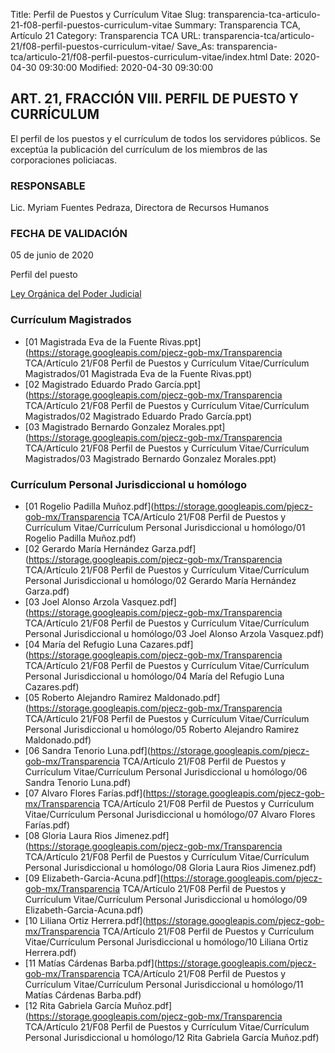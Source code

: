 Title: Perfil de Puestos y Currículum Vitae
Slug: transparencia-tca-articulo-21-f08-perfil-puestos-curriculum-vitae
Summary: Transparencia TCA, Artículo 21
Category: Transparencia TCA
URL: transparencia-tca/articulo-21/f08-perfil-puestos-curriculum-vitae/
Save_As: transparencia-tca/articulo-21/f08-perfil-puestos-curriculum-vitae/index.html
Date: 2020-04-30 09:30:00
Modified: 2020-04-30 09:30:00


## ART. 21, FRACCIÓN VIII. PERFIL DE PUESTO Y CURRÍCULUM

El perfil de los puestos y el currículum de todos los servidores públicos. Se exceptúa la publicación del currículum de los miembros de las corporaciones policiacas.

### RESPONSABLE

Lic. Myriam Fuentes Pedraza, Directora de Recursos Humanos

### FECHA DE VALIDACIÓN

05 de junio de 2020

Perfil del puesto

[Ley Orgánica del Poder Judicial](http://congresocoahuila.gob.mx/transparencia/03/Leyes_Coahuila/coa61.pdf)


### Currículum Magistrados


* [01 Magistrada Eva de la Fuente Rivas.ppt](https://storage.googleapis.com/pjecz-gob-mx/Transparencia TCA/Artículo 21/F08 Perfil de Puestos y Currículum Vitae/Currículum Magistrados/01 Magistrada Eva de la Fuente Rivas.ppt)
* [02 Magistrado Eduardo Prado García.ppt](https://storage.googleapis.com/pjecz-gob-mx/Transparencia TCA/Artículo 21/F08 Perfil de Puestos y Currículum Vitae/Currículum Magistrados/02 Magistrado Eduardo Prado García.ppt)
* [03 Magistrado Bernardo Gonzalez Morales.ppt](https://storage.googleapis.com/pjecz-gob-mx/Transparencia TCA/Artículo 21/F08 Perfil de Puestos y Currículum Vitae/Currículum Magistrados/03 Magistrado Bernardo Gonzalez Morales.ppt)


### Currículum Personal Jurisdiccional u homólogo


* [01 Rogelio Padilla Muñoz.pdf](https://storage.googleapis.com/pjecz-gob-mx/Transparencia TCA/Artículo 21/F08 Perfil de Puestos y Currículum Vitae/Currículum Personal Jurisdiccional u homólogo/01 Rogelio Padilla Muñoz.pdf)
* [02 Gerardo María Hernández Garza.pdf](https://storage.googleapis.com/pjecz-gob-mx/Transparencia TCA/Artículo 21/F08 Perfil de Puestos y Currículum Vitae/Currículum Personal Jurisdiccional u homólogo/02 Gerardo María Hernández Garza.pdf)
* [03 Joel Alonso Arzola Vasquez.pdf](https://storage.googleapis.com/pjecz-gob-mx/Transparencia TCA/Artículo 21/F08 Perfil de Puestos y Currículum Vitae/Currículum Personal Jurisdiccional u homólogo/03 Joel Alonso Arzola Vasquez.pdf)
* [04 María del Refugio Luna Cazares.pdf](https://storage.googleapis.com/pjecz-gob-mx/Transparencia TCA/Artículo 21/F08 Perfil de Puestos y Currículum Vitae/Currículum Personal Jurisdiccional u homólogo/04 María del Refugio Luna Cazares.pdf)
* [05 Roberto Alejandro Ramirez Maldonado.pdf](https://storage.googleapis.com/pjecz-gob-mx/Transparencia TCA/Artículo 21/F08 Perfil de Puestos y Currículum Vitae/Currículum Personal Jurisdiccional u homólogo/05 Roberto Alejandro Ramirez Maldonado.pdf)
* [06 Sandra Tenorio Luna.pdf](https://storage.googleapis.com/pjecz-gob-mx/Transparencia TCA/Artículo 21/F08 Perfil de Puestos y Currículum Vitae/Currículum Personal Jurisdiccional u homólogo/06 Sandra Tenorio Luna.pdf)
* [07 Alvaro Flores Farías.pdf](https://storage.googleapis.com/pjecz-gob-mx/Transparencia TCA/Artículo 21/F08 Perfil de Puestos y Currículum Vitae/Currículum Personal Jurisdiccional u homólogo/07 Alvaro Flores Farías.pdf)
* [08 Gloria Laura Rios Jimenez.pdf](https://storage.googleapis.com/pjecz-gob-mx/Transparencia TCA/Artículo 21/F08 Perfil de Puestos y Currículum Vitae/Currículum Personal Jurisdiccional u homólogo/08 Gloria Laura Rios Jimenez.pdf)
* [09 Elizabeth-Garcia-Acuna.pdf](https://storage.googleapis.com/pjecz-gob-mx/Transparencia TCA/Artículo 21/F08 Perfil de Puestos y Currículum Vitae/Currículum Personal Jurisdiccional u homólogo/09 Elizabeth-Garcia-Acuna.pdf)
* [10 Liliana Ortiz Herrera.pdf](https://storage.googleapis.com/pjecz-gob-mx/Transparencia TCA/Artículo 21/F08 Perfil de Puestos y Currículum Vitae/Currículum Personal Jurisdiccional u homólogo/10 Liliana Ortiz Herrera.pdf)
* [11 Matías Cárdenas Barba.pdf](https://storage.googleapis.com/pjecz-gob-mx/Transparencia TCA/Artículo 21/F08 Perfil de Puestos y Currículum Vitae/Currículum Personal Jurisdiccional u homólogo/11 Matías Cárdenas Barba.pdf)
* [12 Rita Gabriela García Muñoz.pdf](https://storage.googleapis.com/pjecz-gob-mx/Transparencia TCA/Artículo 21/F08 Perfil de Puestos y Currículum Vitae/Currículum Personal Jurisdiccional u homólogo/12 Rita Gabriela García Muñoz.pdf)


